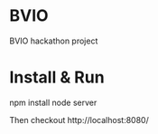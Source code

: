 BVIO
====

BVIO hackathon project

Install & Run
=============

npm install
node server

Then checkout http://localhost:8080/
